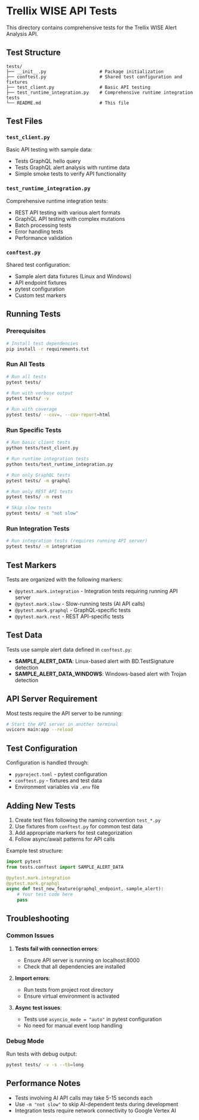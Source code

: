 # Trellix WISE API Tests

This directory contains comprehensive tests for the Trellix WISE Alert Analysis API.

## Test Structure

```
tests/
├── __init__.py                    # Package initialization
├── conftest.py                    # Shared test configuration and fixtures
├── test_client.py                 # Basic API testing
├── test_runtime_integration.py    # Comprehensive runtime integration tests
└── README.md                      # This file
```

## Test Files

### `test_client.py`
Basic API testing with sample data:
- Tests GraphQL hello query
- Tests GraphQL alert analysis with runtime data
- Simple smoke tests to verify API functionality

### `test_runtime_integration.py`
Comprehensive runtime integration tests:
- REST API testing with various alert formats
- GraphQL API testing with complex mutations
- Batch processing tests
- Error handling tests
- Performance validation

### `conftest.py`
Shared test configuration:
- Sample alert data fixtures (Linux and Windows)
- API endpoint fixtures
- pytest configuration
- Custom test markers

## Running Tests

### Prerequisites
```bash
# Install test dependencies
pip install -r requirements.txt
```

### Run All Tests
```bash
# Run all tests
pytest tests/

# Run with verbose output
pytest tests/ -v

# Run with coverage
pytest tests/ --cov=. --cov-report=html
```

### Run Specific Tests
```bash
# Run basic client tests
python tests/test_client.py

# Run runtime integration tests
python tests/test_runtime_integration.py

# Run only GraphQL tests
pytest tests/ -m graphql

# Run only REST API tests
pytest tests/ -m rest

# Skip slow tests
pytest tests/ -m "not slow"
```

### Run Integration Tests
```bash
# Run integration tests (requires running API server)
pytest tests/ -m integration
```

## Test Markers

Tests are organized with the following markers:

- `@pytest.mark.integration` - Integration tests requiring running API server
- `@pytest.mark.slow` - Slow-running tests (AI API calls)
- `@pytest.mark.graphql` - GraphQL-specific tests
- `@pytest.mark.rest` - REST API-specific tests

## Test Data

Tests use sample alert data defined in `conftest.py`:

- **SAMPLE_ALERT_DATA**: Linux-based alert with BD.TestSignature detection
- **SAMPLE_ALERT_DATA_WINDOWS**: Windows-based alert with Trojan detection

## API Server Requirement

Most tests require the API server to be running:

```bash
# Start the API server in another terminal
uvicorn main:app --reload
```

## Test Configuration

Configuration is handled through:
- `pyproject.toml` - pytest configuration
- `conftest.py` - fixtures and test data
- Environment variables via `.env` file

## Adding New Tests

1. Create test files following the naming convention `test_*.py`
2. Use fixtures from `conftest.py` for common test data
3. Add appropriate markers for test categorization
4. Follow async/await patterns for API calls

Example test structure:
```python
import pytest
from tests.conftest import SAMPLE_ALERT_DATA

@pytest.mark.integration
@pytest.mark.graphql
async def test_new_feature(graphql_endpoint, sample_alert):
    # Your test code here
    pass
```

## Troubleshooting

### Common Issues

1. **Tests fail with connection errors**:
   - Ensure API server is running on localhost:8000
   - Check that all dependencies are installed

2. **Import errors**:
   - Run tests from project root directory
   - Ensure virtual environment is activated

3. **Async test issues**:
   - Tests use `asyncio_mode = "auto"` in pytest configuration
   - No need for manual event loop handling

### Debug Mode

Run tests with debug output:
```bash
pytest tests/ -v -s --tb=long
```

## Performance Notes

- Tests involving AI API calls may take 5-15 seconds each
- Use `-m "not slow"` to skip AI-dependent tests during development
- Integration tests require network connectivity to Google Vertex AI
